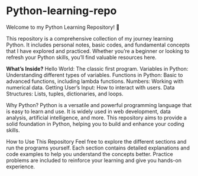 # Python-learning-repo
Welcome to my Python Learning Repository! 🐍  

This repository is a comprehensive collection of my journey learning Python. 
It includes personal notes, basic codes, and fundamental concepts that I have explored and practiced. 
Whether you’re a beginner or looking to refresh your Python skills, you’ll find valuable resources here.

<b>What’s Inside?</b>
Hello World: The classic first program.
Variables in Python: Understanding different types of variables.
Functions in Python: Basic to advanced functions, including lambda functions.
Numbers: Working with numerical data.
Getting User’s Input: How to interact with users.
Data Structures: Lists, tuples, dictionaries, and loops.

Why Python?
Python is a versatile and powerful programming language that is easy to learn and use.
It is widely used in web development, data analysis, artificial intelligence, and more. 
This repository aims to provide a solid foundation in Python, helping you to build and enhance your coding skills.

How to Use This Repository
Feel free to explore the different sections and run the programs yourself.
Each section contains detailed explanations and code examples to help you understand the concepts better. 
Practice problems are included to reinforce your learning and give you hands-on experience.
